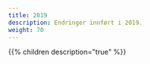 ```yaml
---
title: 2019
description: Endringer innført i 2019.
weight: 70
---
```


{{% children description="true" %}}